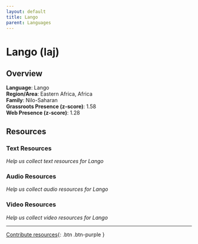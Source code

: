 ```yaml
---
layout: default
title: Lango
parent: Languages
---
```


# Lango (laj)

## Overview

**Language**: Lango  
**Region/Area**: Eastern Africa, Africa  
**Family**: Nilo-Saharan  
**Grassroots Presence (z-score)**: 1.58  
**Web Presence (z-score)**: 1.28  

## Resources

### Text Resources
*Help us collect text resources for Lango*

### Audio Resources
*Help us collect audio resources for Lango*

### Video Resources
*Help us collect video resources for Lango*

---

[Contribute resources](https://forms.office.com/e/1SfLJx3u1r){: .btn .btn-purple }
